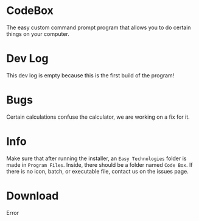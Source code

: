 # CodeBox
The easy custom command prompt program that allows you to do certain things on your computer.
# Dev Log
This dev log is empty because this is the first build of the program!
# Bugs
Certain calculations confuse the calculator, we are working on a fix for it.
# Info
Make sure that after running the installer, an ` Easy Technologies ` folder is made in ` Program Files `. Inside, there should be a folder named ` Code Box `. If there is no icon, batch, or executable file, contact us on the issues page. 
# Download
Error
